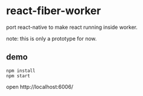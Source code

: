# react-fiber-worker

port react-native to make react running inside worker. 


note: this is only a prototype for now.

## demo

```
npm install
npm start
```

open http://localhost:6006/


